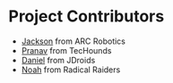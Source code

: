 # Project Contributors

- [Jackson](https://github.com/jiceberg) from ARC Robotics
- [Pranav](https://github.com/pranavavva) from TecHounds
- [Daniel](https://github.com/dansman805) from JDroids
- [Noah](https://github.com/NoahBres) from Radical Raiders
